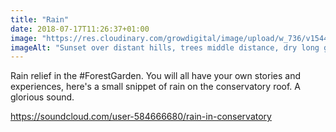 ```yaml
---
title: "Rain"
date: 2018-07-17T11:26:37+01:00
image: "https://res.cloudinary.com/growdigital/image/upload/w_736/v1544297323/polytunnel-28497213807.jpg"
imageAlt: "Sunset over distant hills, trees middle distance, dry long grass foreground, polytunnel & house to right"
---
```


Rain relief in the #ForestGarden. You will all have your own stories and experiences, here's a small snippet of rain on the conservatory roof. A glorious sound.

<https://soundcloud.com/user-584666680/rain-in-conservatory>
